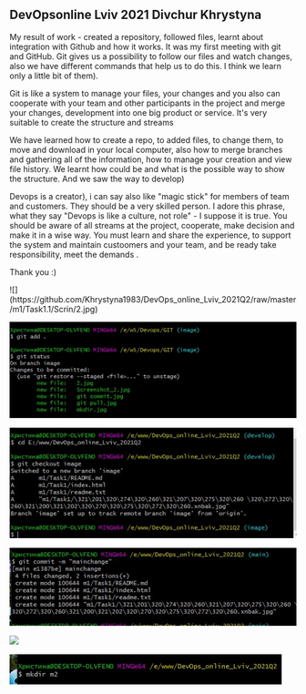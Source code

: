 <h2>DevOpsonline Lviv 2021 Divchur Khrystyna</h2>
 <p> My result of work - created a repository, followed files, learnt about integration with Github and  how it works. It was my first meeting with git and GitHub. Git gives us a possibility to follow our files and watch changes, also we have different commands that help us to do this.  I think we learn only a little bit of them).</p>
 <p> Git is like a system to manage your files, your changes and you also can cooperate with your team and other participants in the project and merge your changes, development into one big product or service. It's very suitable to create the structure and streams</p>
  <p> We have learned how to create a repo, to added files, to change them, to move and download in your local computer, also how to merge branches and gathering all of the information, how to manage your creation and view file history. We learnt how could be and what is the possible way to show the structure. And we saw the way to  develop)</p>
  <p>  Devops  is a creator), i can say also like "magic stick" for members of team and customers. They should be a very skilled person. I adore this phrase, what they say "Devops is like a culture, not role" - I suppose it is true. You should be aware of all streams at the project, cooperate, make decision and make it in a wise way. You must learn and share the experience, to support the system  and maintain custoomers and your team, and be ready take responsibility, meet the demands .</p>
  <p>  Thank you :)</p>
![](https://github.com/Khrystyna1983/DevOps_online_Lviv_2021Q2/raw/master/m1/Task1.1/Scrin/2.jpg)

![](https://github.com/Khrystyna1983/DevOps_online_Lviv_2021Q2/raw/master/m1/Task1.1/Scrin/5.jpg)

![](https://github.com/Khrystyna1983/DevOps_online_Lviv_2021Q2/raw/master/m1/Task1.1/Scrin/Screenshot_2.jpg)

![](https://github.com/Khrystyna1983/DevOps_online_Lviv_2021Q2/raw/master/m1/Task1.1/Scrin/git%20commit.jpg)

![](https://github.com/Khrystyna1983/DevOps_online_Lviv_2021Q2/raw/master/m1/Task1.1/git%20pull.jpg)

![](https://github.com/Khrystyna1983/DevOps_online_Lviv_2021Q2/raw/master/m1/Task1.1/Scrin/mkdir.jpg)

 

